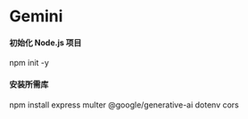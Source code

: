 # Gemini
#### 初始化 Node.js 项目
npm init -y

#### 安装所需库
npm install express multer @google/generative-ai dotenv cors